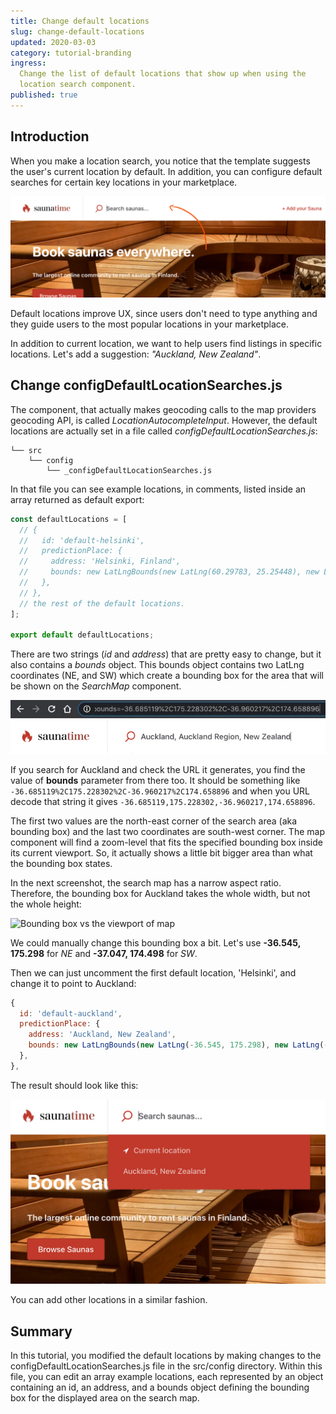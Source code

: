 ```yaml
---
title: Change default locations
slug: change-default-locations
updated: 2020-03-03
category: tutorial-branding
ingress:
  Change the list of default locations that show up when using the
  location search component.
published: true
---
```


## Introduction

When you make a location search, you notice that the template suggests
the user's current location by default. In addition, you can configure
default searches for certain key locations in your marketplace.

![Default search locations component rendered](./default-search-locations.png)

Default locations improve UX, since users don't need to type anything
and they guide users to the most popular locations in your marketplace.

In addition to current location, we want to help users find listings in
specific locations. Let's add a suggestion: _"Auckland, New Zealand"_.

## Change configDefaultLocationSearches.js

The component, that actually makes geocoding calls to the map providers
geocoding API, is called _LocationAutocompleteInput_. However, the
default locations are actually set in a file called
_configDefaultLocationSearches.js_:

```shell
└── src
    └── config
        └── _configDefaultLocationSearches.js
```

In that file you can see example locations, in comments, listed inside
an array returned as default export:

```js
const defaultLocations = [
  // {
  //   id: 'default-helsinki',
  //   predictionPlace: {
  //     address: 'Helsinki, Finland',
  //     bounds: new LatLngBounds(new LatLng(60.29783, 25.25448), new LatLng(59.92248, 24.78287)),
  //   },
  // },
  // the rest of the default locations.
];

export default defaultLocations;
```

There are two strings (_id_ and _address_) that are pretty easy to
change, but it also contains a _bounds_ object. This bounds object
contains two LatLng coordinates (NE, and SW) which create a bounding box
for the area that will be shown on the _SearchMap_ component.

![Find bounds for Auckland](find-bounds-for-auckland.png)

If you search for Auckland and check the URL it generates, you find the
value of **bounds** parameter from there too. It should be something
like `-36.685119%2C175.228302%2C-36.960217%2C174.658896` and when you
URL decode that string it gives
`-36.685119,175.228302,-36.960217,174.658896`.

The first two values are the north-east corner of the search area (aka
bounding box) and the last two coordinates are south-west corner. The
map component will find a zoom-level that fits the specified bounding
box inside its current viewport. So, it actually shows a little bit
bigger area than what the bounding box states.

In the next screenshot, the search map has a narrow aspect ratio.
Therefore, the bounding box for Auckland takes the whole width, but not
the whole height:

![Bounding box vs the viewport of map](corners-of-bounding-box.png)

We could manually change this bounding box a bit. Let's use **-36.545,
175.298** for _NE_ and **-37.047, 174.498** for _SW_.

Then we can just uncomment the first default location, 'Helsinki', and
change it to point to Auckland:

```js
{
  id: 'default-auckland',
  predictionPlace: {
    address: 'Auckland, New Zealand',
    bounds: new LatLngBounds(new LatLng(-36.545, 175.298), new LatLng(-37.047,174.498)),
  },
},
```

The result should look like this:

![Auckland in default locations](auckland-in-default-locations.png)

You can add other locations in a similar fashion.

## Summary

In this tutorial, you modified the default locations by making changes
to the configDefaultLocationSearches.js file in the src/config
directory. Within this file, you can edit an array example locations,
each represented by an object containing an id, an address, and a bounds
object defining the bounding box for the displayed area on the search
map.
